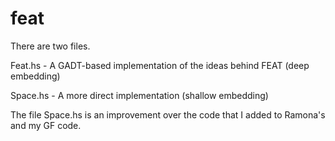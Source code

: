 feat
====

There are two files.

Feat.hs - A GADT-based implementation of the ideas behind FEAT (deep embedding)

Space.hs - A more direct implementation (shallow embedding)

The file Space.hs is an improvement over the code that I added to Ramona's and my GF code.


